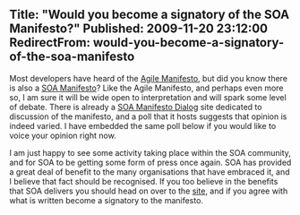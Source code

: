 Title: "Would you become a signatory of the SOA Manifesto?"
Published: 2009-11-20 23:12:00
RedirectFrom: would-you-become-a-signatory-of-the-soa-manifesto
---
Most developers have heard of the [Agile Manifesto](http://agilemanifesto.org/), but did you know there is also a [SOA Manifesto](http://www.soa-manifesto.org/)? Like the Agile Manifesto, and perhaps even more so, I am sure it will be wide open to interpretation and will spark some level of debate. There is already a [SOA Manifesto Dialog](http://www.soamanifesto.com/) site dedicated to discussion of the manifesto, and a poll that it hosts suggests that opinion is indeed varied. I have embedded the same poll below if you would like to voice your opinion right now.

I am just happy to see some activity taking place within the SOA community, and for SOA to be getting some form of press once again. SOA has provided a great deal of benefit to the many organisations that have embraced it, and I believe that fact should be recognised. If you too believe in the benefits that SOA delivers you should head on over to the [site](http://www.soa-manifesto.org/), and if you agree with what is written become a signatory to the manifesto.
